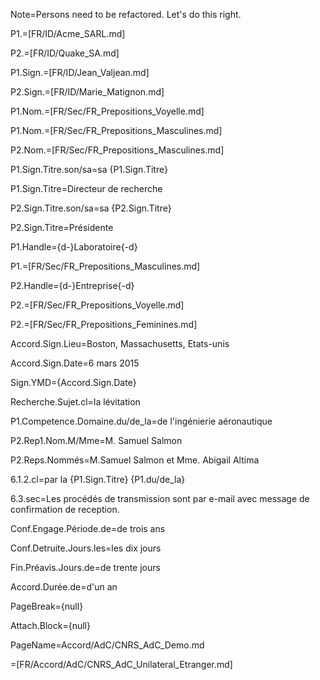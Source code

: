 Note=Persons need to be refactored.  Let's do this right.

P1.=[FR/ID/Acme_SARL.md]

P2.=[FR/ID/Quake_SA.md]

P1.Sign.=[FR/ID/Jean_Valjean.md]

P2.Sign.=[FR/ID/Marie_Matignon.md]
  
P1.Nom.=[FR/Sec/FR_Prepositions_Voyelle.md]

P1.Nom.=[FR/Sec/FR_Prepositions_Masculines.md]

P2.Nom.=[FR/Sec/FR_Prepositions_Masculines.md]
 
P1.Sign.Titre.son/sa=sa {P1.Sign.Titre}

P1.Sign.Titre=Directeur de recherche

P2.Sign.Titre.son/sa=sa {P2.Sign.Titre}

P2.Sign.Titre=Présidente

P1.Handle={d-}Laboratoire{-d}

P1.=[FR/Sec/FR_Prepositions_Masculines.md]

P2.Handle={d-}Entreprise{-d}

P2.=[FR/Sec/FR_Prepositions_Voyelle.md]

P2.=[FR/Sec/FR_Prepositions_Feminines.md]

Accord.Sign.Lieu=Boston, Massachusetts, Etats-unis

Accord.Sign.Date=6 mars 2015

Sign.YMD={Accord.Sign.Date}

Recherche.Sujet.cl=la lévitation

P1.Competence.Domaine.du/de_la=de l'ingénierie aéronautique

P2.Rep1.Nom.M/Mme=M. Samuel Salmon

P2.Reps.Nommés=M.Samuel Salmon et Mme. Abigail Altima

6.1.2.cl=par la {P1.Sign.Titre} {P1.du/de_la}

6.3.sec=Les procédés de transmission sont par e-mail avec message de confirmation de reception.

Conf.Engage.Période.de=de trois ans

Conf.Detruite.Jours.les=les dix jours

Fin.Préavis.Jours.de=de trente jours

Accord.Durée.de=d'un an

PageBreak={null}

Attach.Block={null}

PageName=Accord/AdC/CNRS_AdC_Demo.md

=[FR/Accord/AdC/CNRS_AdC_Unilateral_Etranger.md]